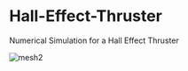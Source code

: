 # Hall-Effect-Thruster
Numerical Simulation for a Hall Effect Thruster 

![mesh2](https://user-images.githubusercontent.com/56968382/99896749-89c87e00-2c61-11eb-8729-4641f6056849.png)

